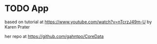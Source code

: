 #  TODO App

based on tutorial at https://www.youtube.com/watch?v=nTcrzJ49m-U by Karen Prater

her repo at https://github.com/gahntpo/CoreData


